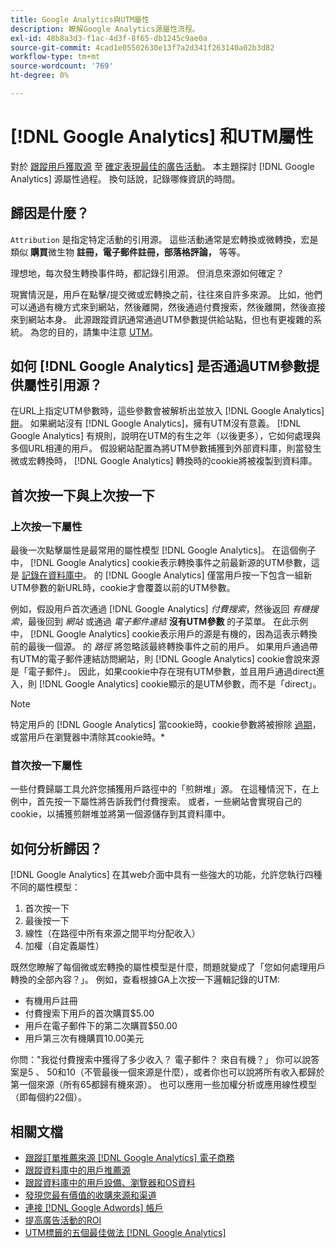 ```yaml
---
title: Google Analytics與UTM屬性
description: 瞭解Google Analytics源屬性流程。
exl-id: 48b8a3d3-f1ac-4d3f-8f65-db1245c9ae0a
source-git-commit: 4cad1e05502630e13f7a2d341f263140a02b3d82
workflow-type: tm+mt
source-wordcount: '769'
ht-degree: 0%

---
```


# [!DNL Google Analytics] 和UTM屬性

對於 [跟蹤用戶獲取源](../../data-analyst/analysis/google-track-user-acq.md) 至 [確定表現最佳的廣告活動](../../data-analyst/analysis/most-value-source-channel.md)。 本主題探討 [!DNL Google Analytics] 源屬性過程。 換句話說，記錄哪條資訊的時間。

## 歸因是什麼？

`Attribution` 是指定特定活動的引用源。 這些活動通常是宏轉換或微轉換，宏是類似 **購買**&#x200B;微生物 **註冊，電子郵件註冊，部落格評論，** 等等。

理想地，每次發生轉換事件時，都記錄引用源。 但消息來源如何確定？

現實情況是，用戶在點擊/提交微或宏轉換之前，往往來自許多來源。 比如，他們可以通過有機方式來到網站，然後離開，然後通過付費搜索，然後離開，然後直接來到網站本身。 此源跟蹤資訊通常通過UTM參數提供給站點，但也有更複雜的系統。 為您的目的，請集中注意 [UTM](https://support.google.com/analytics/answer/1033867?hl=en&amp;ref_topic=1032998)。

## 如何 [!DNL Google Analytics] 是否通過UTM參數提供屬性引用源？

在URL上指定UTM參數時，這些參數會被解析出並放入 [!DNL Google Analytics] [餅](https://en.wikipedia.org/wiki/HTTP_cookie)。 如果網站沒有 [!DNL Google Analytics]，擁有UTM沒有意義。 [!DNL Google Analytics] 有規則，說明在UTM的有生之年（以後更多），它如何處理與多個URL相連的用戶。 假設網站配置為將UTM參數捕獲到外部資料庫，則當發生微或宏轉換時， [!DNL Google Analytics] 轉換時的cookie將被複製到資料庫。

## 首次按一下與上次按一下

### 上次按一下屬性

最後一次點擊屬性是最常用的屬性模型 [!DNL Google Analytics]。 在這個例子中， [!DNL Google Analytics] cookie表示轉換事件之前最新源的UTM參數，這是 [記錄在資料庫中](../../data-analyst/analysis/google-track-user-acq.md)。 的 [!DNL Google Analytics] 僅當用戶按一下包含一組新UTM參數的新URL時，cookie才會覆蓋以前的UTM參數。

例如，假設用戶首次通過 [!DNL Google Analytics] *付費搜索*，然後返回 *有機搜索*，最後回到 *網站* 或通過 *電子郵件連結* **沒有UTM參數** 的子菜單。 在此示例中， [!DNL Google Analytics] cookie表示用戶的源是有機的，因為這表示轉換前的最後一個源。 的 *路徑* 將忽略該最終轉換事件之前的用戶。 如果用戶通過帶有UTM的電子郵件連結訪問網站，則 [!DNL Google Analytics] cookie會說來源是「電子郵件」。 因此，如果cookie中存在現有UTM參數，並且用戶通過direct進入，則 [!DNL Google Analytics] cookie顯示的是UTM參數，而不是「direct」。

>[!NOTE]
>
>特定用戶的 [!DNL Google Analytics] 當cookie時，cookie參數將被擦除 [過期](https://developers.google.com/analytics/devguides/collection/analyticsjs/cookie-usage)，或當用戶在瀏覽器中清除其cookie時。*

### 首次按一下屬性

一些付費歸屬工具允許您捕獲用戶路徑中的「煎餅堆」源。 在這種情況下，在上例中，首先按一下屬性將告訴我們付費搜索。 或者，一些網站會實現自己的cookie，以捕獲煎餅堆並將第一個源儲存到其資料庫中。

## 如何分析歸因？

[!DNL Google Analytics] 在其web介面中具有一些強大的功能，允許您執行四種不同的屬性模型：

1. 首次按一下
1. 最後按一下
1. 線性（在路徑中所有來源之間平均分配收入）
1. 加權（自定義屬性）

既然您瞭解了每個微或宏轉換的屬性模型是什麼，問題就變成了「您如何處理用戶轉換的全部內容？」。  例如，查看根據GA上次按一下邏輯記錄的UTM:

* 有機用戶註冊
* 付費搜索下用戶的首次購買$5.00
* 用戶在電子郵件下的第二次購買$50.00
* 用戶第三次有機購買10.00美元

你問：&quot;我從付費搜索中獲得了多少收入？ 電子郵件？  來自有機？」 你可以說答案是5 、 50和10（不管最後一個來源是什麼），或者你也可以說將所有收入都歸於第一個來源（所有65都歸有機來源）。 也可以應用一些加權分析或應用線性模型（即每個約22個）。

## 相關文檔

* [跟蹤訂單推薦來源 [!DNL Google Analytics] 電子商務](../importing-data/integrations/google-ecommerce.md)
* [跟蹤資料庫中的用戶推薦源](../analysis/google-track-user-acq.md)
* [跟蹤資料庫中的用戶設備、瀏覽器和OS資料](../analysis/google-track-user-acq.md)
* [發現您最有價值的收購來源和渠道](../analysis/most-value-source-channel.md)
* [連接 [!DNL Google Adwords] 帳戶](../importing-data/integrations/google-adwords.md)
* [提高廣告活動的ROI](../analysis/roi-ad-camp.md)
* [UTM標籤的五個最佳做法 [!DNL Google Analytics]](../../best-practices/utm-tagging-google.md)
